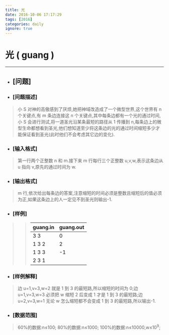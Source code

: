 ```yaml
---
title: 光
date: 2016-10-06 17:17:29
tags: [2016]
categories: daily
ignore: true
---
```

# 光 ( guang )
---
- ## [问题]

- ### [问题描述]
> 小 S 对神的高傲感到了厌烦,她把神域改造成了一个微型世界,这个世界有 n 个关键点,有 m 条边连接这 n 个关键点,其中每条边都有一个光的通过时间,小 S 会进行测试,将一道圣光沿某条最短的路径从 1 传播到 n,每条边上的微型生命都想看到圣光,他们想知道至少将这条边的光的通过时间缩短多少才能保证看到圣光(此时他们不会考虑其它边的变化).

<!--more-->

- ### [输入格式]
> 第一行两个正整数 n 和 m.接下来 m 行每行三个正整数 u,v,w,表示这条边从 u 指向 v,原先的通过时间为 w.

- ### [输出格式]
> m 行,依次给出每条边的答案,注意缩短的时间必须是整数且缩短后的值必须为正,如果这条边上的人一定见不到圣光则输出-1.

- ### [样例]

>> guang.in | guang.out
>> ---------|----------
>> 3 3 | 0
>> 1 3 2 | 2
>> 1 3 3 | -1
>> 2 3 1 |

- ### [样例解释]
> 边 u=1,v=3,w=2 就是 1 到 3 的最短路,所以缩短的时间为 0;边 u=1,v=3,w=3 必须把 w 缩短 2 后变成 1 才是 1 到 3 的最短路;边 u=2,v=3,w=1 无论 w 怎么缩短都不会变成 1 到 3 的最短路,所以输出-1.

- ### [数据范围]
> 60%的数据:n≤100;
> 80%的数据:n≤1000;
> 100%的数据:n≤10000,w≤10<sup>9</sup>;

